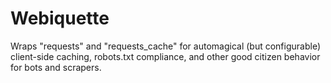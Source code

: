 # Webiquette

Wraps "requests" and "requests_cache" for automagical (but configurable) client-side caching, robots.txt compliance, and other good citizen behavior for bots and scrapers.


